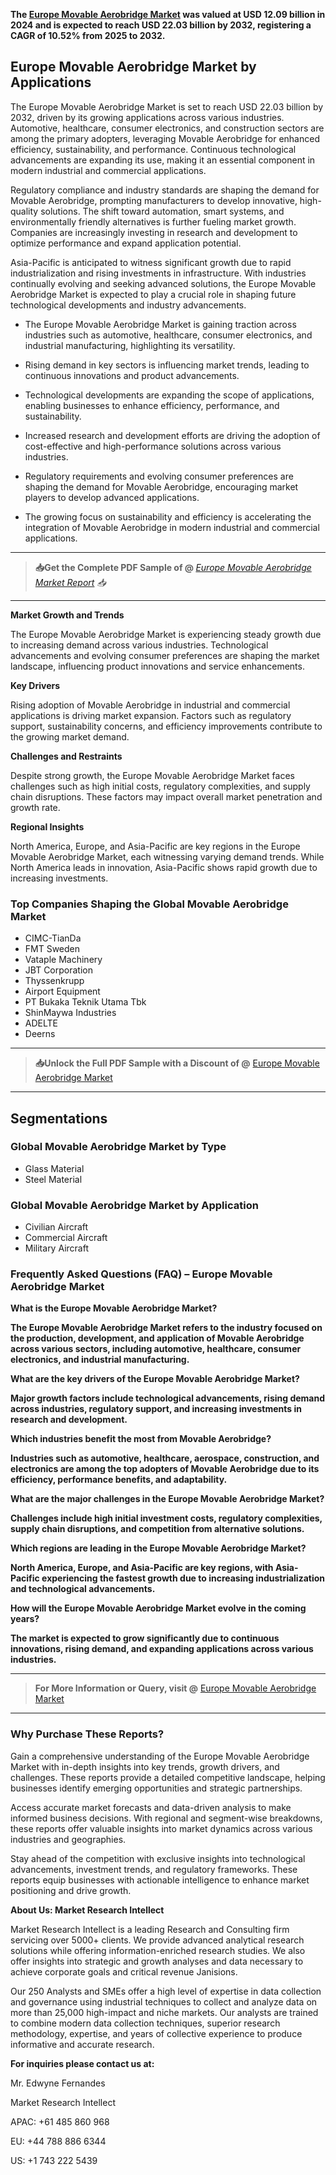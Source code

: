 <p><strong>The <a href="https://www.marketresearchintellect.com/download-sample/?rid=1064555&amp;utm_source=Pulse-April-Europe&amp;utm_medium=852">Europe Movable Aerobridge Market</a> was valued at USD 12.09 billion in 2024 and is expected to reach USD 22.03 billion by 2032, registering a CAGR of 10.52% from 2025 to 2032.</strong></p><h2>Europe Movable Aerobridge Market by Applications&nbsp;</h2><p><p>The Europe Movable Aerobridge Market is set to reach USD 22.03 billion by 2032, driven by its growing applications across various industries. Automotive, healthcare, consumer electronics, and construction sectors are among the primary adopters, leveraging Movable Aerobridge for enhanced efficiency, sustainability, and performance. Continuous technological advancements are expanding its use, making it an essential component in modern industrial and commercial applications.</p><p>Regulatory compliance and industry standards are shaping the demand for Movable Aerobridge, prompting manufacturers to develop innovative, high-quality solutions. The shift toward automation, smart systems, and environmentally friendly alternatives is further fueling market growth. Companies are increasingly investing in research and development to optimize performance and expand application potential.</p><p>Asia-Pacific is anticipated to witness significant growth due to rapid industrialization and rising investments in infrastructure. With industries continually evolving and seeking advanced solutions, the Europe Movable Aerobridge Market is expected to play a crucial role in shaping future technological developments and industry advancements.</p></p><ul><li><p>The Europe Movable Aerobridge Market is gaining traction across industries such as automotive, healthcare, consumer electronics, and industrial manufacturing, highlighting its versatility.</p></li><li><p>Rising demand in key sectors is influencing market trends, leading to continuous innovations and product advancements.</p></li><li><p>Technological developments are expanding the scope of applications, enabling businesses to enhance efficiency, performance, and sustainability.</p></li><li><p>Increased research and development efforts are driving the adoption of cost-effective and high-performance solutions across various industries.</p></li><li><p>Regulatory requirements and evolving consumer preferences are shaping the demand for Movable Aerobridge, encouraging market players to develop advanced applications.</p></li><li><p>The growing focus on sustainability and efficiency is accelerating the integration of Movable Aerobridge in modern industrial and commercial applications.</p></li></ul><hr /><blockquote><p><strong><span class="font-[700]">📥Get the Complete PDF Sample of @ </span></strong><em><span class="font-[700]"><a href="https://www.marketresearchintellect.com/download-sample/?rid=1064555&amp;utm_source=Pulse-April-Europe&amp;utm_medium=852" target="_blank" data-tracking-control-name="article-ssr-frontend-pulse_little-text-block" data-tracking-will-navigate="" data-test-link="">Europe Movable Aerobridge Market Report</a>&nbsp;📥</span></em></p></blockquote><hr /><p class="" data-start="77" data-end="360"><strong data-start="77" data-end="105">Market Growth and Trends</strong></p><p class="" data-start="77" data-end="360">The Europe Movable Aerobridge Market is experiencing steady growth due to increasing demand across various industries. Technological advancements and evolving consumer preferences are shaping the market landscape, influencing product innovations and service enhancements.</p><p class="" data-start="362" data-end="606"><strong data-start="362" data-end="377">Key Drivers</strong></p><p class="" data-start="362" data-end="606">Rising adoption of Movable Aerobridge in industrial and commercial applications is driving market expansion. Factors such as regulatory support, sustainability concerns, and efficiency improvements contribute to the growing market demand.</p><p class="" data-start="608" data-end="849"><strong data-start="608" data-end="637">Challenges and Restraints</strong></p><p class="" data-start="608" data-end="849">Despite strong growth, the Europe Movable Aerobridge Market faces challenges such as high initial costs, regulatory complexities, and supply chain disruptions. These factors may impact overall market penetration and growth rate.</p><p class="" data-start="851" data-end="1095"><strong data-start="851" data-end="872">Regional Insights</strong></p><p class="" data-start="851" data-end="1095">North America, Europe, and Asia-Pacific are key regions in the Europe Movable Aerobridge Market, each witnessing varying demand trends. While North America leads in innovation, Asia-Pacific shows rapid growth due to increasing investments.</p><p><h3>Top Companies Shaping the Global Movable Aerobridge Market </h3><ul><li>CIMC-TianDa</li><li>FMT Sweden</li><li>Vataple Machinery</li><li>JBT Corporation</li><li>Thyssenkrupp</li><li>Airport Equipment</li><li>PT Bukaka Teknik Utama Tbk</li><li>ShinMaywa Industries</li><li>ADELTE</li><li>Deerns</li></ul></p><hr /><blockquote><p><strong>📥Unlock the Full PDF Sample with a Discount of @</strong> <a href="https://www.marketresearchintellect.com/ask-for-discount/?rid=1064555&amp;utm_source=Pulse-April-Europe&amp;utm_medium=852">Europe Movable Aerobridge Market</a></p></blockquote><hr /><p><h2>Segmentations</h2><h3>Global Movable Aerobridge Market by Type</h3><ul><li>Glass Material</li><li>Steel Material</li></ul><h3>Global Movable Aerobridge Market by Application</h3><ul><li>Civilian Aircraft</li><li>Commercial Aircraft</li><li>Military Aircraft</li></ul></p><h3><strong>Frequently Asked Questions (FAQ) &ndash; Europe Movable Aerobridge Market</strong></h3><p><strong>What is the Europe Movable Aerobridge Market?</strong></p><p><strong>The Europe Movable Aerobridge Market refers to the industry focused on the production, development, and application of Movable Aerobridge across various sectors, including automotive, healthcare, consumer electronics, and industrial manufacturing.</strong></p><p><strong>What are the key drivers of the Europe Movable Aerobridge Market?</strong></p><p><strong>Major growth factors include technological advancements, rising demand across industries, regulatory support, and increasing investments in research and development.</strong></p><p><strong>Which industries benefit the most from Movable Aerobridge?</strong></p><p><strong>Industries such as automotive, healthcare, aerospace, construction, and electronics are among the top adopters of Movable Aerobridge due to its efficiency, performance benefits, and adaptability.</strong></p><p><strong>What are the major challenges in the Europe Movable Aerobridge Market?</strong></p><p><strong>Challenges include high initial investment costs, regulatory complexities, supply chain disruptions, and competition from alternative solutions.</strong></p><p><strong>Which regions are leading in the Europe Movable Aerobridge Market?</strong></p><p><strong>North America, Europe, and Asia-Pacific are key regions, with Asia-Pacific experiencing the fastest growth due to increasing industrialization and technological advancements.</strong></p><p><strong>How will the Europe Movable Aerobridge Market evolve in the coming years?</strong></p><p><strong>The market is expected to grow significantly due to continuous innovations, rising demand, and expanding applications across various industries.</strong></p><hr /><blockquote><p><span class="font-[700]"><strong>For More Information or Query, visit&nbsp;@</strong>&nbsp;</span><span class="font-[700]"><a href="https://www.marketresearchintellect.com/product/movable-aerobridge-market/?utm_source=Linkedin&utm_medium=852" target="_blank" data-tracking-control-name="article-ssr-frontend-pulse_little-text-block" data-tracking-will-navigate="" data-test-link="">Europe Movable Aerobridge Market</a></span></p></blockquote><hr /><h3><strong data-start="0" data-end="31">Why Purchase These Reports?</strong></h3><p class="" data-start="35" data-end="297">Gain a comprehensive understanding of the Europe Movable Aerobridge Market with in-depth insights into key trends, growth drivers, and challenges. These reports provide a detailed competitive landscape, helping businesses identify emerging opportunities and strategic partnerships.</p><p class="" data-start="299" data-end="540">Access accurate market forecasts and data-driven analysis to make informed business decisions. With regional and segment-wise breakdowns, these reports offer valuable insights into market dynamics across various industries and geographies.</p><p class="" data-start="542" data-end="784">Stay ahead of the competition with exclusive insights into technological advancements, investment trends, and regulatory frameworks. These reports equip businesses with actionable intelligence to enhance market positioning and drive growth.</p><p><strong><span class="font-[700]">About Us: Market Research Intellect</span></strong></p><p><span class="">Market Research Intellect is a leading Research and Consulting firm servicing over 5000+ clients. We provide advanced analytical research solutions while offering information-enriched research studies.&nbsp;</span>We also offer insights into strategic and growth analyses and data necessary to achieve corporate goals and critical revenue Janisions.</p><p><span class="">Our 250 Analysts and SMEs offer a high level of expertise in data collection and governance using industrial techniques to collect and analyze data on more than 25,000 high-impact and niche markets. Our analysts are trained to combine modern data collection techniques, superior research methodology, expertise, and years of collective experience to produce informative and accurate research.</span></p><p><strong>For inquiries please contact us at:</strong></p><p>Mr. Edwyne Fernandes</p><p>Market Research Intellect</p><p>APAC: +61 485 860 968</p><p>EU: +44 788 886 6344</p><p>US: +1 743 222 5439</p>